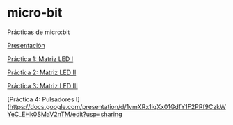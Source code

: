 # micro-bit

Prácticas de micro:bit

[Presentación](https://docs.google.com/presentation/d/1JqQKRu3RIcQ4A3c0FI-txjD64Zq28hUdV5YFyHgV6_o/edit?usp=sharing)

[Práctica 1: Matriz LED I](https://docs.google.com/presentation/d/1wZ8FiC5qyJNMQlHLvbaJhsc4aoYc21ZHqTagYXFWV30/edit?usp=sharing)

[Práctica 2: Matriz LED II](https://docs.google.com/presentation/d/1aJr3eu1Gre4u9Y9rpEG2Vf3q7WDU68VlximXgQ4g7PQ/edit?usp=sharing)

[Práctica 3: Matriz LED III](https://docs.google.com/presentation/d/15Jl0ef3mHbI3vKYd2g877iF1GPk06Wo80q552P-d7wM/edit?usp=sharing)

[Práctica 4: Pulsadores I](https://docs.google.com/presentation/d/1vmXRx1iqXx01GdfY1F2PRf9CzkWYeC_EHk0SMaV2nTM/edit?usp=sharing

